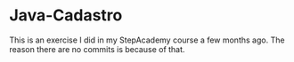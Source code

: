 # Java-Cadastro

This is an exercise I did in my StepAcademy course a few months ago. The reason there are no commits is because of that.
